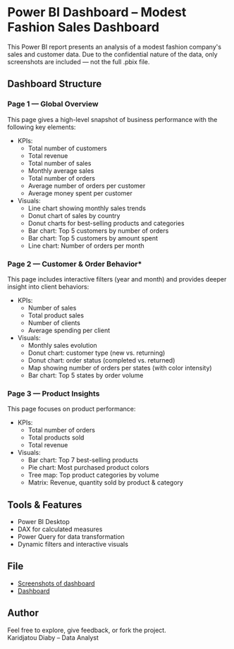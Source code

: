 # Power BI Dashboard – Modest Fashion Sales Dashboard

This Power BI report presents an analysis of a modest fashion company's sales and customer data. Due to the confidential nature of the data, only screenshots are included — not the full .pbix file.

## Dashboard Structure

### **Page 1 — Global Overview**

This page gives a high-level snapshot of business performance with the following key elements:
* KPIs:
    * Total number of customers
    * Total revenue
    * Total number of sales
    * Monthly average sales
    * Total number of orders
    * Average number of orders per customer
    * Average money spent per customer
* Visuals:
    * Line chart showing monthly sales trends
    * Donut chart of sales by country
    * Donut charts for best-selling products and categories
    * Bar chart: Top 5 customers by number of orders
    * Bar chart: Top 5 customers by amount spent
    * Line chart: Number of orders per month

### **Page 2 — Customer & Order Behavior***
This page includes interactive filters (year and month) and provides deeper insight into client behaviors:
* KPIs:
    * Number of sales
    * Total product sales
    * Number of clients
    * Average spending per client
* Visuals:
    * Monthly sales evolution
    * Donut chart: customer type (new vs. returning)
    * Donut chart: order status (completed vs. returned)
    * Map showing number of orders per states (with color intensity)
    * Bar chart: Top 5 states by order volume

### **Page 3 — Product Insights**
This page focuses on product performance:
* KPIs:
    * Total number of orders
    * Total products sold
    * Total revenue
* Visuals:
    * Bar chart: Top 7 best-selling products
    * Pie chart: Most purchased product colors
    * Tree map: Top product categories by volume
    * Matrix: Revenue, quantity sold by product & category
 
## Tools & Features

- Power BI Desktop
- DAX for calculated measures
- Power Query for data transformation
- Dynamic filters and interactive visuals


## File

- [Screenshots of dashboard](Screenshots)
- [Dashboard](https://app.powerbi.com/view?r=eyJrIjoiMzFiMTkzMzYtZjRkNi00ZGE5LWFkNDUtMmVlZjM5NGI2N2QzIiwidCI6Ijg3OTVlZGU2LWNlNWUtNDk2OC04NDljLWYwMTgxMzhlZDJjMCIsImMiOjF9)


## Author

Feel free to explore, give feedback, or fork the project.  
Karidjatou Diaby – Data Analyst
